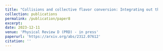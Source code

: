 ```yaml
---
title: "Collisions and collective flavor conversion: Integrating out the fast dynamics"
collection: publications
permalink: /publication/paper8
excerpt: 
date: 2023-12-11
venue: 'Physical Review D (PRD) - in press'
paperurl: 'https://arxiv.org/abs/2312.07612'
citation: ''
---
```

